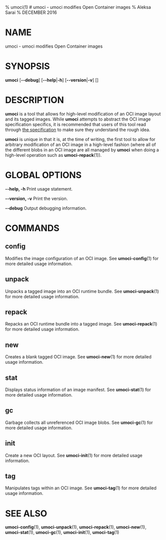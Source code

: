 % umoci(1) # umoci - umoci modifies Open Container images
% Aleksa Sarai
% DECEMBER 2016
# NAME
umoci - umoci modifies Open Container images

# SYNOPSIS
**umoci**
[**--debug**]
[**--help**|**-h**]
[**--version**|**-v**]
<command> [<args>]

# DESCRIPTION
**umoci** is a tool that allows for high-level modification of an OCI image
layout and its tagged images. While **umoci** attempts to abstract the OCI
image specification specifics, it is recommended that users of this tool read
through [the specification][1] to make sure they understand the rough idea.

**umoci** is unique in that it is, at the time of writing, the first tool to
allow for arbitrary modification of an OCI image in a high-level fashion (where
all of the different blobs in an OCI image are all managed by **umoci** when
doing a high-level operation such as **umoci-repack**(1)).

# GLOBAL OPTIONS

**--help, -h**
  Print usage statement.

**--version, -v**
  Print the version.

**--debug**
  Output debugging information.

# COMMANDS

## config
Modifies the image configuration of an OCI image. See **umoci-config**(1) for
more detailed usage information.

## unpack
Unpacks a tagged image into an OCI runtime bundle. See **umoci-unpack**(1) for
more detailed usage information.

## repack
Repacks an OCI runtime bundle into a tagged image. See **umoci-repack**(1) for
more detailed usage information.

## new
Creates a blank tagged OCI image. See **umoci-new**(1) for more detailed usage
information.

## stat
Displays status information of an image manifest. See **umoci-stat**(1) for
more detailed usage information.

## gc
Garbage collects all unreferenced OCI image blobs. See **umoci-gc**(1) for more
detailed usage information.

## init
Create a new OCI layout. See **umoci-init**(1) for more detailed usage
information.

## tag
Manipulates tags within an OCI image. See **umoci-tag**(1) for more detailed
usage information.

# SEE ALSO
**umoci-config**(1), **umoci-unpack**(1), **umoci-repack**(1),
**umoci-new**(1), **umoci-stat**(1), **umoci-gc**(1), **umoci-init**(1),
**umoci-tag**(1)

[1]: https://github.com/opencontainers/image-spec
